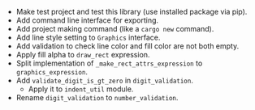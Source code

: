 - Make test project and test this library (use installed package via pip).
- Add command line interface for exporting.
- Add project making command (like a `cargo new` command).
- Add line style setting to `Graphics` interface.
- Add validation to check line color and fill color are not both empty.
- Apply fill alpha to `draw_rect` expression.
- Split implementation of `_make_rect_attrs_expression` to `graphics_expression`.
- Add `validate_digit_is_gt_zero` in `digit_validation`.
  - Apply it to `indent_util` module.
- Rename `digit_validation` to `number_validation`.